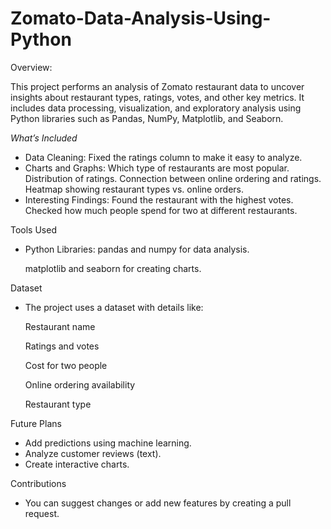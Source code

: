 
# Zomato-Data-Analysis-Using-Python
Overview:

This project performs an analysis of Zomato restaurant data to uncover insights about restaurant types, ratings, votes, and other key metrics. It includes data processing, visualization, and exploratory analysis using Python libraries such as Pandas, NumPy, Matplotlib, and Seaborn.

*What’s Included*
- Data Cleaning: Fixed the ratings column to make it easy to analyze.
- Charts and Graphs:
   Which type of restaurants are most popular.
   Distribution of ratings.
   Connection between online ordering and ratings.
   Heatmap showing restaurant types vs. online orders.
- Interesting Findings:
   Found the restaurant with the highest votes.
   Checked how much people spend for two at different restaurants.

Tools Used
- Python Libraries:
   pandas and numpy for data analysis.
  
   matplotlib and seaborn for creating charts.
  
Dataset
- The project uses a dataset with details like:

  Restaurant name

  Ratings and votes

  Cost for two people

  Online ordering availability

  Restaurant type

Future Plans
- Add predictions using machine learning.
- Analyze customer reviews (text).
- Create interactive charts.

Contributions
- You can suggest changes or add new features by creating a pull request.

